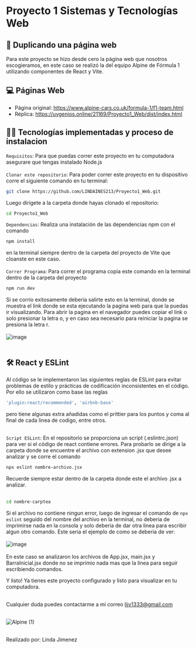 # Proyecto 1 Sistemas y Tecnologías Web

## 🚗 Duplicando una página web

Para este proyecto se hizo desde cero la página web que nosotros escogieramos, en este caso se realizó la del equipo Alpine de Fórmula 1 utilizando componentes de React y Vite.

## 💻 Páginas Web
- Página original: https://www.alpine-cars.co.uk/formula-1/f1-team.html
- Réplica: https://uvgenios.online/21169/Proyecto1_Web/dist/index.html

## 👩‍💻 Tecnologías implementadas y proceso de instalacion

`Requisitos`: Para que puedas correr este proyecto en tu computadora asegurare que tengas instalado Node.js <br><br>
`Clonar este repositorio`: Para poder correr este proyecto en tu dispositivo corre el siguiente comando en tu terminal:
```bash
git clone https://github.com/LINDAINES213/Proyecto1_Web.git
```
Luego dirigete a la carpeta donde hayas clonado el repositorio:
```bash
cd Proyecto1_Web
```
`Dependencias`: Realiza una instalación de las dependencias npm con el comando 
```bash
npm install
``` 
en la terminal siempre dentro de la carpeta del proyecto de Vite que cloanste en este caso. <br><br>
`Correr Programa`: Para correr el programa copia este comando en la terminal dentro de la carpeta del proyecto
```bash
npm run dev
```
Si se corrio exitosamente deberia salirte esto en la terminal, donde se muestra el link donde se esta ejecutando la pagina web para que la puedas ir visualizando. Para abrir la pagina en el navegador puedes copiar el link o solo presionar la letra o, y en caso sea necesario para reiniciar la pagina se presiona la letra r. <br><br>
![image](https://github.com/LINDAINES213/Proyecto1_Web/assets/77686175/ed35df22-ec90-445c-b8c2-bbc0dd2f91db)
<br><br>
## 🛠️ React y ESLint 
Al código se le implementaron las siguientes reglas de ESLint para evitar problemas de estilo y prácticas de codificación inconsistentes en el código. Por ello se utilizaron como base las reglas
```bash
'plugin:react/recommended', 'airbnb-base'
``` 
pero tiene algunas extra añadidas como el prittier para los puntos y coma al final de cada linea de codigo, entre otros. <br><br>

`Script ESLint`: En el repositorio se proporciona un script (.eslintrc.json) para ver si el código de react contiene errores. Para probarlo se dirige a la carpeta donde se encuentre el archivo con extension .jsx que desee analizar y se corre el comando 
```bash
npx eslint nombre-archivo.jsx
```
Recuerde siempre estar dentro de la carpeta donde este el archivo .jsx a analizar. <br><br>
```bash
cd nombre-carptea
```
Si el archivo no contiene ningun error, luego de ingresar el comando de `npx eslint` seguido del nombre del archivo en la terminal, no deberia de imprimirse nada en la consola y solo deberia de dar otra linea para escribir algun otro comando. Este seria el ejemplo de como se deberia de ver: <br><br>
![image](https://github.com/LINDAINES213/Proyecto1_Web/assets/77686175/b1948871-6a67-42d1-9413-eb369d25fdc8) <br><br>
En este caso se analizaron los archivos de App.jsx, main.jsx y BarraInicial.jsx donde no se imprimio nada mas que la linea para seguir escribiendo comandos.

Y listo! Ya tienes este proyecto configurado y listo para visualizar en tu computadora. <br><br>

Cualquier duda puedes contactarme a mi correo lijv1333@gmail.com <br><br>

![Alpine (1)](https://github.com/LINDAINES213/Proyecto1_Web/assets/77686175/d29df240-fee5-417e-a94a-bf01890e792f)<br><br>

Realizado por: Linda Jimenez
